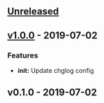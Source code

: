 <a name="unreleased"></a>
## [Unreleased]


<a name="v1.0.0"></a>
## [v1.0.0] - 2019-07-02
### Features
- **init:** Update chglog config


<a name="v0.1.0"></a>
## v0.1.0 - 2019-07-02

[Unreleased]: https://github.com/digembok/terraform-module-template/compare/v1.0.0...HEAD
[v1.0.0]: https://github.com/digembok/terraform-module-template/compare/v0.1.0...v1.0.0

